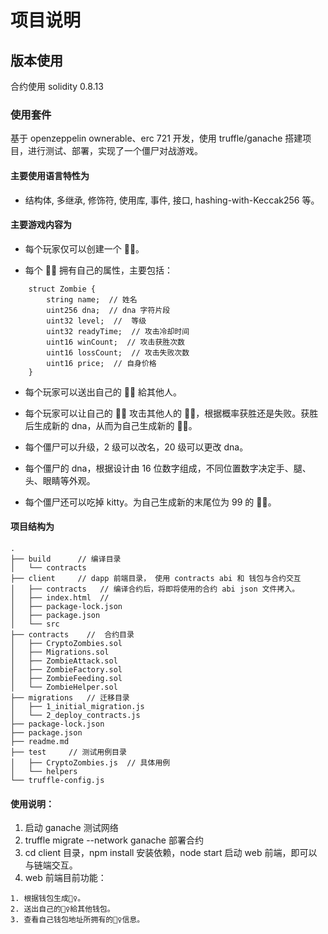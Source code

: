 # 项目说明

## 版本使用

合约使用 solidity 0.8.13

### 使用套件

基于 openzeppelin ownerable、erc 721 开发，使用 truffle/ganache 搭建项目，进行测试、部署，实现了一个僵尸对战游戏。

#### 主要使用语言特性为

- 结构体, 多继承, 修饰符, 使用库, 事件, 接口, hashing-with-Keccak256 等。

#### 主要游戏内容为

- 每个玩家仅可以创建一个 🧟‍♀️。

- 每个 🧟‍♂️ 拥有自己的属性，主要包括：

```属性
    struct Zombie {
        string name;  // 姓名
        uint256 dna;  // dna 字符片段
        uint32 level;  //  等级
        uint32 readyTime;  // 攻击冷却时间
        uint16 winCount;  // 攻击获胜次数
        uint16 lossCount;  // 攻击失败次数
        uint16 price;  // 自身价格
    }
```

- 每个玩家可以送出自己的 🧟‍♀️ 給其他人。

- 每个玩家可以让自己的 🧟‍♀️ 攻击其他人的 🧟‍♀️，根据概率获胜还是失败。获胜后生成新的 dna，从而为自己生成新的 🧟‍♀️。

- 每个僵尸可以升级，2 级可以改名，20 级可以更改 dna。

- 每个僵尸的 dna，根据设计由 16 位数字组成，不同位置数字决定手、腿、头、眼睛等外观。

- 每个僵尸还可以吃掉 kitty。为自己生成新的末尾位为 99 的 🧟‍♀️。

#### 项目结构为

```text
.
├── build      // 编译目录
│   └── contracts
├── client     // dapp 前端目录， 使用 contracts abi 和 钱包与合约交互
│   ├── contracts   // 编译合约后，将即将使用的合约 abi json 文件拷入。
│   ├── index.html  //
│   ├── package-lock.json
│   ├── package.json
│   └── src
├── contracts    //  合约目录
│   ├── CryptoZombies.sol
│   ├── Migrations.sol
│   ├── ZombieAttack.sol
│   ├── ZombieFactory.sol
│   ├── ZombieFeeding.sol
│   └── ZombieHelper.sol
├── migrations   // 迁移目录
│   ├── 1_initial_migration.js
│   └── 2_deploy_contracts.js
├── package-lock.json
├── package.json
├── readme.md
├── test     // 测试用例目录
│   ├── CryptoZombies.js  // 具体用例
│   └── helpers
└── truffle-config.js

```

#### 使用说明：

1. 启动 ganache 测试网络
1. truffle migrate --network ganache 部署合约
1. cd client 目录，npm install 安装依赖，node start 启动 web 前端，即可以与链端交互。
1. web 前端目前功能：

```text
1. 根据钱包生成🧟‍♀️。
2. 送出自己的🧟‍♀️給其他钱包。
3. 查看自己钱包地址所拥有的🧟‍♀️信息。
```
